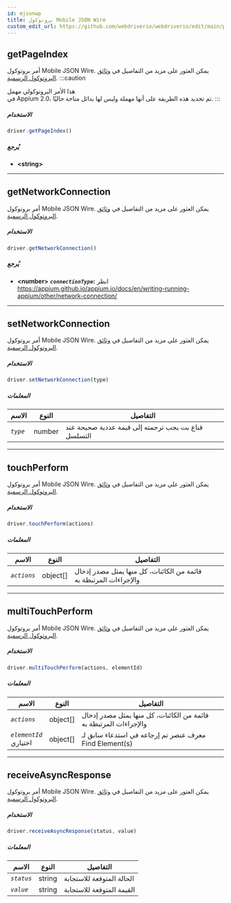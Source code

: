 ```yaml
---
id: mjsonwp
title: بروتوكول Mobile JSON Wire
custom_edit_url: https://github.com/webdriverio/webdriverio/edit/main/packages/wdio-protocols/src/protocols/mjsonwp.ts
---
```


## getPageIndex
أمر بروتوكول Mobile JSON Wire. يمكن العثور على مزيد من التفاصيل في [وثائق البروتوكول الرسمية](https://github.com/appium/appium-base-driver/blob/master/docs/mjsonwp/protocol-methods.md#mobile-json-wire-protocol-endpoints).
:::caution

هذا الأمر البروتوكولي مهمل<br />في Appium 2.0، تم تحديد هذه الطريقة على أنها مهملة وليس لها بدائل متاحة حاليًا.
:::

##### الاستخدام

```js
driver.getPageIndex()
```


##### يُرجع

- **&lt;string&gt;**



---

## getNetworkConnection
أمر بروتوكول Mobile JSON Wire. يمكن العثور على مزيد من التفاصيل في [وثائق البروتوكول الرسمية](https://github.com/SeleniumHQ/mobile-spec/blob/master/spec-draft.md#device-modes).

##### الاستخدام

```js
driver.getNetworkConnection()
```


##### يُرجع

- **&lt;number&gt;**
            **<code><var>connectionType</var></code>:** انظر https://appium.github.io/appium.io/docs/en/writing-running-appium/other/network-connection/


---

## setNetworkConnection
أمر بروتوكول Mobile JSON Wire. يمكن العثور على مزيد من التفاصيل في [وثائق البروتوكول الرسمية](https://github.com/SeleniumHQ/mobile-spec/blob/master/spec-draft.md#device-modes).

##### الاستخدام

```js
driver.setNetworkConnection(type)
```


##### المعلمات

<table>
  <thead>
    <tr>
      <th>الاسم</th><th>النوع</th><th>التفاصيل</th>
    </tr>
  </thead>
  <tbody>
    <tr>
      <td><code><var>type</var></code></td>
      <td>number</td>
      <td>قناع بت يجب ترجمته إلى قيمة عددية صحيحة عند التسلسل</td>
    </tr>
  </tbody>
</table>



---

## touchPerform
أمر بروتوكول Mobile JSON Wire. يمكن العثور على مزيد من التفاصيل في [وثائق البروتوكول الرسمية](https://github.com/SeleniumHQ/mobile-spec/blob/master/spec-draft.md#touch-gestures).

##### الاستخدام

```js
driver.touchPerform(actions)
```


##### المعلمات

<table>
  <thead>
    <tr>
      <th>الاسم</th><th>النوع</th><th>التفاصيل</th>
    </tr>
  </thead>
  <tbody>
    <tr>
      <td><code><var>actions</var></code></td>
      <td>object[]</td>
      <td>قائمة من الكائنات، كل منها يمثل مصدر إدخال والإجراءات المرتبطة به</td>
    </tr>
  </tbody>
</table>



---

## multiTouchPerform
أمر بروتوكول Mobile JSON Wire. يمكن العثور على مزيد من التفاصيل في [وثائق البروتوكول الرسمية](https://github.com/SeleniumHQ/mobile-spec/blob/master/spec-draft.md#touch-gestures).

##### الاستخدام

```js
driver.multiTouchPerform(actions, elementId)
```


##### المعلمات

<table>
  <thead>
    <tr>
      <th>الاسم</th><th>النوع</th><th>التفاصيل</th>
    </tr>
  </thead>
  <tbody>
    <tr>
      <td><code><var>actions</var></code></td>
      <td>object[]</td>
      <td>قائمة من الكائنات، كل منها يمثل مصدر إدخال والإجراءات المرتبطة به</td>
    </tr>
    <tr>
      <td><code><var>elementId</var></code><br /><span className="label labelWarning">اختياري</span></td>
      <td>object[]</td>
      <td>معرف عنصر تم إرجاعه في استدعاء سابق لـ Find Element(s)</td>
    </tr>
  </tbody>
</table>



---

## receiveAsyncResponse
أمر بروتوكول Mobile JSON Wire. يمكن العثور على مزيد من التفاصيل في [وثائق البروتوكول الرسمية](https://github.com/appium/appium-base-driver/blob/master/docs/mjsonwp/protocol-methods.md#mobile-json-wire-protocol-endpoints).

##### الاستخدام

```js
driver.receiveAsyncResponse(status, value)
```


##### المعلمات

<table>
  <thead>
    <tr>
      <th>الاسم</th><th>النوع</th><th>التفاصيل</th>
    </tr>
  </thead>
  <tbody>
    <tr>
      <td><code><var>status</var></code></td>
      <td>string</td>
      <td>الحالة المتوقعة للاستجابة</td>
    </tr>
    <tr>
      <td><code><var>value</var></code></td>
      <td>string</td>
      <td>القيمة المتوقعة للاستجابة</td>
    </tr>
  </tbody>
</table>